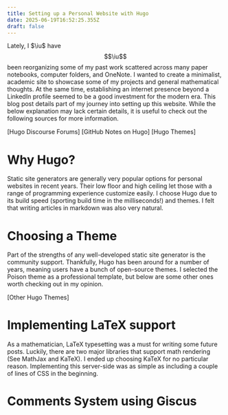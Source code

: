 ```yaml
---
title: Setting up a Personal Website with Hugo
date: 2025-06-19T16:52:25.355Z
draft: false
---
```

Lately, I $\iu$ have $$\iu$$ been reorganizing some of my past work scattered across many paper notebooks, computer folders, and OneNote. I wanted to create a minimalist, academic site to showcase some of my projects and general mathematical thoughts. At the same time, establishing an internet presence beyond a LinkedIn profile seemed to be a good investment for the modern era. This blog post details part of my journey into setting up this website. While the below explanation may lack certain details, it is useful to check out the following sources for more information.

[Hugo Discourse Forums]
[GitHub Notes on Hugo]
[Hugo Themes]

# Why Hugo?

Static site generators are generally very popular options for personal websites in recent years. Their low floor and high ceiling let those with a range of programming experience customize easily. I choose Hugo due to its build speed (sporting build time in the milliseconds!) and themes. I felt that writing articles in markdown was also very natural. 

# Choosing a Theme

Part of the strengths of any well-developed static site generator is the community support. Thankfully, Hugo has been around for a number of years, meaning users have a bunch of open-source themes. I selected the Poison theme as a professional template, but below are some other ones worth checking out in my opinion.

[Other Hugo Themes]

# Implementing LaTeX support

As a mathematician, LaTeX typesetting was a must for writing some future posts. Luckily, there are two major libraries that support math rendering (See MathJax and KaTeX). I ended up choosing KaTeX for no particular reason. Implementing this server-side was as simple as including a couple of lines of CSS in the beginning. 

# Comments System using Giscus
